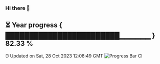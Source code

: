 ### Hi there 👋
⏳ Year progress { ████████████████████████▁▁▁▁▁▁ } 82.33 %
---
⏰ Updated on Sat, 28 Oct 2023 12:08:49 GMT
![Progress Bar CI](https://github.com/Moyi321/Moyi321/workflows/Progress%20Bar%20CI/badge.svg)
